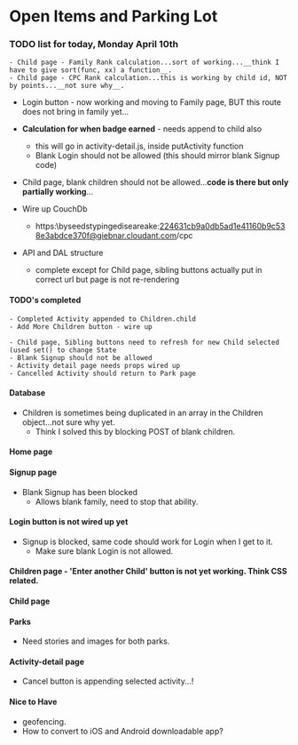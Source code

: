 # Open Items and Parking Lot

### TODO list for today, Monday April 10th
    - Child page - Family Rank calculation...sort of working...__think I have to give sort(func, xx) a function__.
    - Child page - CPC Rank calculation...this is working by child id, NOT by points...__not sure why__.

  - Login button - now working and moving to Family page, BUT this route does not bring in family yet...
  
  - __Calculation for when badge earned__ - needs append to child also
    - this will go in activity-detail.js, inside putActivity function
    - Blank Login should not be allowed (this should mirror blank Signup code)
  - Child page, blank children should not be allowed...__code is there but only partially working__...

  - Wire up CouchDb
    - https:\\byseedstypingediseareake:224631cb9a0db5ad1e41160b9c538e3abdce370f@giebnar.cloudant.com/cpc
  
  - API and DAL structure
    - complete except for Child page, sibling buttons actually put in correct url but page is not re-rendering
  

  #### TODO's completed
    - Completed Activity appended to Children.child
    - Add More Children button - wire up

    - Child page, Sibling buttons need to refresh for new Child selected (used set() to change State
    - Blank Signup should not be allowed
    - Activity detail page needs props wired up
    - Cancelled Activity should return to Park page


#### Database
  - Children is sometimes being duplicated in an array in the Children object...not sure why yet.
    - Think I solved this by blocking POST of blank children.

#### Home page

#### Signup page
  - Blank Signup has been blocked
    - Allows blank family, need to stop that ability.


#### Login button is not wired up yet
  - Signup is blocked, same code should work for Login when I get to it.
    - Make sure blank Login is not allowed.


#### Children page - 'Enter another Child' button is not yet working.  Think CSS related.

#### Child page


#### Parks
  - Need stories and images for both parks.

#### Activity-detail page
  - Cancel button is appending selected activity...!



#### Nice to Have
  - geofencing.
  - How to convert to iOS and Android downloadable app?
